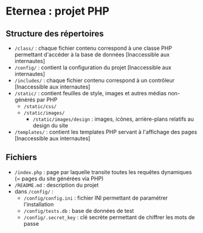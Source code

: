 Eternea : projet PHP
====================

## Structure des répertoires ##

 - `/class/` : chaque fichier contenu correspond à une classe PHP permettant d'accéder à la base de données [Inaccessible aux internautes]
 - `/config/` : contient la configuration du projet [Inaccessible aux internautes]
 - `/includes/` : chaque fichier contenu correspond à un contrôleur [Inaccessible aux internautes]
 - `/static/` : contient feuilles de style, images et autres médias non-générés par PHP
   - `/static/css/`
   - `/static/images/`
      - `/static/images/design` : images, icônes, arrière-plans relatifs au design du site
 - `/templates/` : contient les templates PHP servant à l'affichage des pages [Inaccessible aux internautes]

 ## Fichiers ##

- `/index.php` : page par laquelle transite toutes les requêtes dynamiques (= pages du site générées via PHP)
- `/README.md` : description du projet
- dans `/config/` :
  - `/config/config.ini` : fichier INI permettant de paramétrer l'installation
  - `/config/tests.db` : base de données de test
  - `/config/.secret_key` : clé secrète permettant de chiffrer les mots de passe